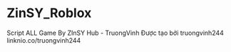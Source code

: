 # ZinSY_Roblox
Script ALL Game By ZInSY Hub - TruongVinh
Được tạo bởi truongvinh244
linknio.co/truongvinh244

